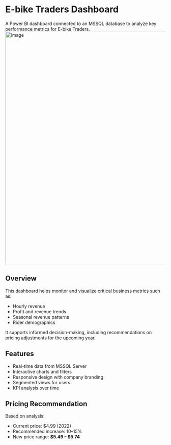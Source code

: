 # E-bike Traders Dashboard

A Power BI dashboard connected to an MSSQL database to analyze key performance metrics for E-bike Traders.
<img width="1295" height="731" alt="image" src="https://github.com/user-attachments/assets/3c01503d-f866-446a-8a3d-bbd1a9755614" />

## Overview

This dashboard helps monitor and visualize critical business metrics such as:
- Hourly revenue
- Profit and revenue trends
- Seasonal revenue patterns
- Rider demographics

It supports informed decision-making, including recommendations on pricing adjustments for the upcoming year.

## Features

- Real-time data from MSSQL Server
- Interactive charts and filters
- Responsive design with company branding
- Segmented views for users
- KPI analysis over time

## Pricing Recommendation

Based on analysis:
- Current price: $4.99 (2022)
- Recommended increase: 10–15%
- New price range: **$5.49 – $5.74**
